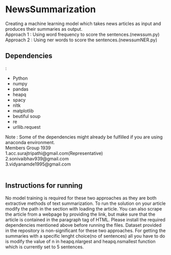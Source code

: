 # NewsSummarization
Creating a machine learning model which takes news articles as input and produces their summaries as output.
<br>
Approach 1 : Using word frequency to score the sentences.(newssum.py)
<br>
Approach 2 : Using ner words to score the sentences.(newssumNER.py)
<br>
<h2>Dependencies</h2>:
<ul>
<li>Python</li>
<li>numpy</li>
<li>pandas</li>
<li>heapq</li>
<li>spacy</li> 
<li>nltk</li>
<li>matplotlib</li>
<li>beutiful soup</li>
<li>re</li>
<li>urllib.request</li>
</ul>
Note : Some of the dependencies might already be fulfilled if you are using anaconda environment.
<br>
Members Group 1939 <br>
1.acc.surajtripathi@gmail.com(Representative)<br>
2.sonivaibhav939@gmail.com<br>
3.vidyanamde1995@gmail.com<br>
<br>
<h2>Instructions for running </h2> No model training is required for these two approaches as they are both extractive methods of text summarization. To run the solution on your article modify the path in the section with loading the article. You can also scrape the article from a webpage by providing the link, but make sure that the article is contained in the paragraph tag of HTML. Please install the required dependencies mentioned above before running the files. Dataset provided in the repository is non-significant  for these two approaches. For getting the summaries with a specific lenght choice(no of sentences) all you have to do is modify the value of n in heapq.nlargest and heapq.nsmallest function which is currently set to 5 sentences.
